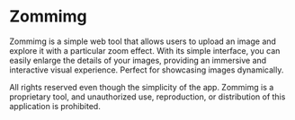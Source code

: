 # Zommimg
Zommimg is a simple web tool that allows users to upload an image and explore it with a particular zoom effect. With its simple interface, you can easily enlarge the details of your images, providing an immersive and interactive visual experience. Perfect for showcasing images dynamically.

All rights reserved even though the simplicity of the app. Zommimg is a proprietary tool, and unauthorized use, reproduction, or distribution of this application is prohibited.
